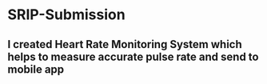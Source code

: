 # SRIP-Submission
## I created Heart Rate Monitoring System which helps to measure accurate pulse rate and send to mobile app
